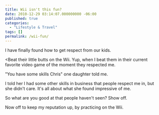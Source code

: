 ```yaml
---
title: Wii isn't this fun?
date: 2010-12-29 03:14:07.000000000 -06:00
published: true
categories:
  - "Lifestyle & Travel"
tags: []
permalink: /wii-fun/
---
```

I have finally found how to get respect from our kids.

<Beat their little butts on the Wii. Yup, when I beat them in their current favorite video game of the moment they respected me.

"You have some skills Chris" one daughter told me.

I told her I had some other skills in business that people respect me in, but she didn't care. It's all about what she found impressive of me.

So what are you good at that people haven't seen? Show off.

Now off to keep my reputation up, by practicing on the Wii.